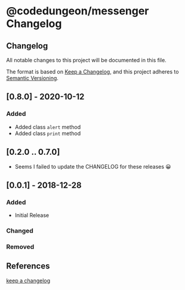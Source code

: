 # @codedungeon/messenger Changelog

## Changelog

All notable changes to this project will be documented in this file.

The format is based on [Keep a Changelog](https://keepachangelog.com/en/1.0.0/),
and this project adheres to [Semantic Versioning](https://semver.org/spec/v2.0.0.html).

## [0.8.0] - 2020-10-12

### Added

- Added class `alert` method
- Added class `print` method

## [0.2.0 .. 0.7.0]

- Seems I failed to update the CHANGELOG for these releases 😀

## [0.0.1] - 2018-12-28

### Added

- Initial Release

### Changed

### Removed

## References

[keep a changelog](https://keepachangelog.com/en/1.0.0/)
